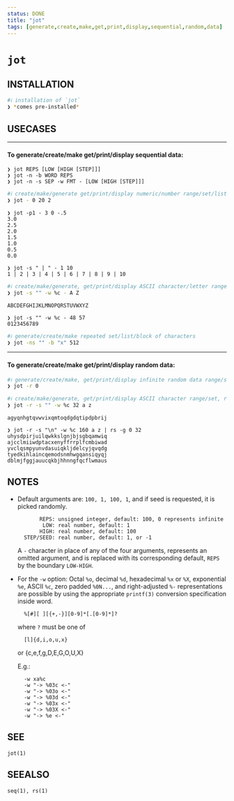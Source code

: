 ```yaml
---
status: DONE
title: "jot"
tags: [generate,create,make,get,print,display,sequential,random,data]
---
```


# `jot`

## INSTALLATION


```bash
#ℹ︎ installation of `jot`
❯ *comes pre-installed*
```


## USECASES

----
#### To generate/create/make get/print/display sequential data:

    ❯ jot REPS [LOW [HIGH [STEP]]]
    ❯ jot -n -b WORD REPS
    ❯ jot -n -s SEP -w FMT - [LOW [HIGH [STEP]]]


```bash
#ℹ︎ create/make/generate get/print/display numeric/number range/set/list/sequence, with specified start, stop, and step values
❯ jot - 0 20 2
```


    ❯ jot -p1 - 3 0 -.5
    3.0
    2.5
    2.0
    1.5
    1.0
    0.5
    0.0

    ❯ jot -s " | " - 1 10
    1 | 2 | 3 | 4 | 5 | 6 | 7 | 8 | 9 | 10


```bash
#ℹ︎ create/make/generate, get/print/display ASCII character/letter range/set/list/sequence, sequentially
❯ jot -s "" -w %c - A Z
```

    ABCDEFGHIJKLMNOPQRSTUVWXYZ

    ❯ jot -s "" -w %c - 48 57
    0123456789


```bash
#ℹ︎ generate/create/make repeated set/list/block of characters
❯ jot -ns "" -b "x" 512
```


----
#### To generate/create/make get/print/display random data:


```bash
#ℹ︎ generate/create/make, get/print/display infinite random data range/set
❯ jot -r 0
```



```bash
#ℹ︎ create/make/generate, get/print/display ASCII character range/set, randomly
❯ jot -r -s "" -w %c 32 a z
```

    agyqnhgtqvwvixqmtoqdgdqtipdpbrij

    ❯ jot -r -s "\n" -w %c 160 a z | rs -g 0 32
    uhysdpirjuilqwkkslgnjbjsgbqamwiq
    ajcclmiiwdptacxenyffrrplfcmbiwad
    yvclqsmpyunvdasuiqkljdelcyjqvqdg
    tyedkihlaincqemodsnmhwgqansiqyqj
    dblmjfggjauucqkbjhhnngfqcflwmaus


## NOTES

- Default arguments are: `100, 1, 100, 1`, and if seed is requested, it is picked randomly.

             REPS: unsigned integer, default: 100, 0 represents infinite
              LOW: real number, default: 1
             HIGH: real number, default: 100
        STEP/SEED: real number, default: 1, or -1

    A `-` character in place of any of the four arguments, represents an omitted argument, and is replaced with its corresponding default, `REPS` by the boundary `LOW-HIGH`.

- For the `-w` option: Octal `%o`, decimal `%d`, hexadecimal `%x` or `%X`, exponential `%e`, ASCII `%c`, zero padded `%0N...`, and right-adjusted `%-` representations are possible by using the appropriate `printf(3)` conversion specification inside word.

        %[#][ ][{+,-}][0-9]*[.[0-9]*]?

    where `?` must be one of

        [l]{d,i,o,u,x}

    or
        {c,e,f,g,D,E,G,O,U,X}

    E.g.:

        -w xa%c
        -w "-> %03c <-"
        -w "-> %03o <-"
        -w "-> %03d <-"
        -w "-> %03x <-"
        -w "-> %03X <-"
        -w "-> %e <-"

## SEE

    jot(1)

## SEEALSO

    seq(1), rs(1)

